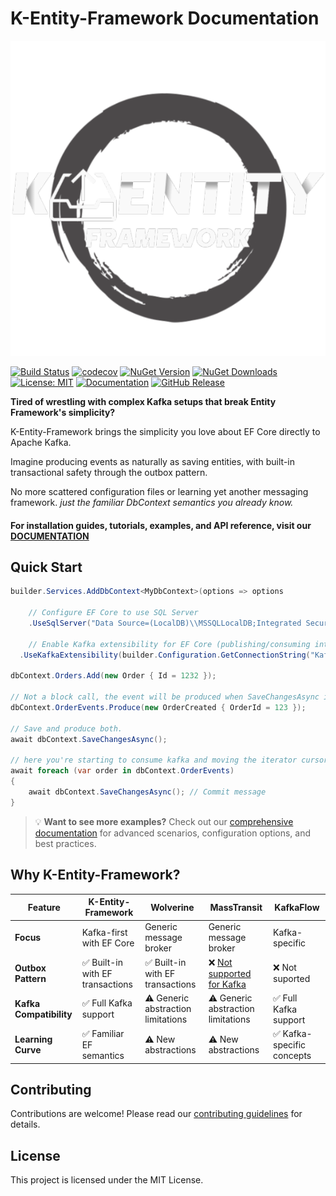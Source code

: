 # K-Entity-Framework Documentation

<div align="center">
  <img src="docs/images/logo-full.png" alt="K-Entity-Framework Logo">
</div>

[![Build Status](https://github.com/cleberMargarida/k-entity-framework/actions/workflows/dotnet.yml/badge.svg)](https://github.com/cleberMargarida/k-entity-framework/actions/workflows/dotnet.yml)
[![codecov](https://codecov.io/gh/cleberMargarida/k-entity-framework/branch/master/graph/badge.svg)](https://codecov.io/gh/cleberMargarida/k-entity-framework)
[![NuGet Version](https://img.shields.io/nuget/v/K.EntityFrameworkCore.svg)](https://www.nuget.org/packages/K.EntityFrameworkCore/)
[![NuGet Downloads](https://img.shields.io/nuget/dt/K.EntityFrameworkCore.svg)](https://www.nuget.org/packages/K.EntityFrameworkCore/)
[![License: MIT](https://img.shields.io/badge/License-MIT-yellow.svg)](https://opensource.org/licenses/MIT)
[![Documentation](https://img.shields.io/badge/docs-GitHub%20Pages-blue)](https://cleberMargarida.github.io/k-entity-framework/)
[![GitHub Release](https://img.shields.io/github/v/release/cleberMargarida/k-entity-framework)](https://github.com/cleberMargarida/k-entity-framework/releases/latest)

**Tired of wrestling with complex Kafka setups that break Entity Framework's simplicity?**

K-Entity-Framework brings the simplicity you love about EF Core directly to Apache Kafka.

Imagine producing events as naturally as saving entities, with built-in transactional safety through the outbox pattern.

No more scattered configuration files or learning yet another messaging framework. *just the familiar DbContext semantics you already know.*

#### For installation guides, tutorials, examples, and API reference, visit our [DOCUMENTATION](https://cleberMargarida.github.io/k-entity-framework/)

## Quick Start

```csharp
builder.Services.AddDbContext<MyDbContext>(options => options

    // Configure EF Core to use SQL Server
    .UseSqlServer("Data Source=(LocalDB)\\MSSQLLocalDB;Integrated Security=True;Initial Catalog=Hello World")

    // Enable Kafka extensibility for EF Core (publishing/consuming integration)
  .UseKafkaExtensibility(builder.Configuration.GetConnectionString("Kafka")));

dbContext.Orders.Add(new Order { Id = 1232 });

// Not a block call, the event will be produced when SaveChangesAsync is called.
dbContext.OrderEvents.Produce(new OrderCreated { OrderId = 123 });

// Save and produce both.
await dbContext.SaveChangesAsync();

// here you're starting to consume kafka and moving the iterator cursor to the next offset in the assigned partitions.
await foreach (var order in dbContext.OrderEvents)
{
    await dbContext.SaveChangesAsync(); // Commit message
}
```

> 💡 **Want to see more examples?** Check out our [comprehensive documentation](https://cleberMargarida.github.io/k-entity-framework/) for advanced scenarios, configuration options, and best practices.

## Why K-Entity-Framework?

| Feature | K-Entity-Framework | Wolverine | MassTransit | KafkaFlow |
|---------|-------------------|-----------|-------------|-----------|
| **Focus** | Kafka-first with EF Core | Generic message broker | Generic message broker | Kafka-specific |
| **Outbox Pattern** | ✅ Built-in with EF transactions | ✅ Built-in with EF transactions | ❌ [Not supported for Kafka](https://github.com/MassTransit/MassTransit/discussions/3602) | ❌ Not suported |
| **Kafka Compatibility** | ✅ Full Kafka support | ⚠️ Generic abstraction limitations | ⚠️ Generic abstraction limitations | ✅ Full Kafka support |
| **Learning Curve** | ✅ Familiar EF semantics | ⚠️ New abstractions | ⚠️ New abstractions | ✅ Kafka-specific concepts |

## Contributing

Contributions are welcome! Please read our [contributing guidelines](CONTRIBUTING.md) for details.

## License

This project is licensed under the MIT License.
